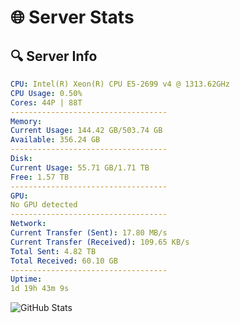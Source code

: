 # 🌐 Server Stats
## 🔍 Server Info
```yaml
CPU: Intel(R) Xeon(R) CPU E5-2699 v4 @ 1313.62GHz
CPU Usage: 0.50%
Cores: 44P | 88T
-----------------------------------
Memory:
Current Usage: 144.42 GB/503.74 GB
Available: 356.24 GB
-----------------------------------
Disk:
Current Usage: 55.71 GB/1.71 TB
Free: 1.57 TB
-----------------------------------
GPU:
No GPU detected
-----------------------------------
Network:
Current Transfer (Sent): 17.80 MB/s
Current Transfer (Received): 109.65 KB/s
Total Sent: 4.82 TB
Total Received: 60.10 GB
-----------------------------------
Uptime:
1d 19h 43m 9s
```
![GitHub Stats](https://img.shields.io/badge/Updated-2025-03-09_17:05:58-blue)